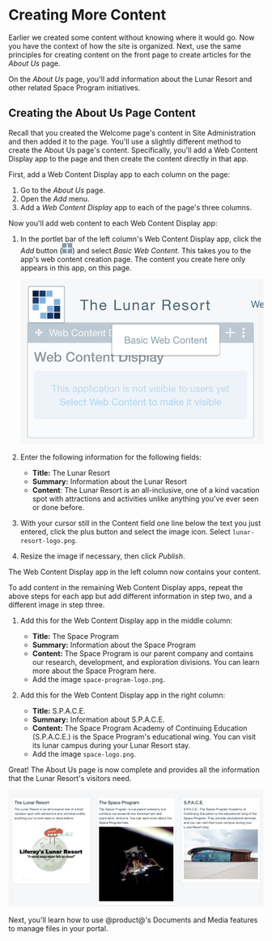 # Creating More Content

Earlier we created some content without knowing where it would go. Now you have
the context of how the site is organized. Next, use the same principles for
creating content on the front page to create articles for the *About Us* page.

On the *About Us* page, you'll add information about the Lunar Resort and other
related Space Program initiatives.

## Creating the About Us Page Content

Recall that you created the Welcome page's content in Site Administration and 
then added it to the page. You'll use a slightly different method to create the 
About Us page's content. Specifically, you'll add a Web Content Display app to 
the page and then create the content directly in that app. 

First, add a Web Content Display app to each column on the page: 

1.  Go to the *About Us* page. 
2.  Open the *Add* menu. 
3.  Add a *Web Content Display* app to each of the page's three columns. 

Now you'll add web content to each Web Content Display app: 

1.  In the portlet bar of the left column's Web Content Display app, click the 
    *Add* button 
    (![Add](../../../images/icon-portlet-add-control.png)) and select *Basic Web 
    Content*. This takes you to the app's web content creation page. The content 
    you create here only appears in this app, on this page. 

    ![Figure x: You can create basic web content directly in the Web Content Display app.](../../../images/001-content-on-page.png)

2.  Enter the following information for the following fields:

    - **Title:** The Lunar Resort
    - **Summary:** Information about the Lunar Resort
    - **Content**: The Lunar Resort is an all-inclusive, one of a kind vacation 
    spot with attractions and activities unlike anything you've ever seen or 
    done before.

3.  With your cursor still in the Content field one line below the text you 
    just entered, click the plus button and select the image icon. Select 
    `lunar-resort-logo.png`. 

4.  Resize the image if necessary, then click *Publish*.

The Web Content Display app in the left column now contains your content. 

To add content in the remaining Web Content Display apps, repeat the above steps 
for each app but add different information in step two, and a different image in 
step three. 

1.  Add this for the Web Content Display app in the middle column: 

    - **Title:** The Space Program
    - **Summary:** Information about the Space Program
    - **Content:** The Space Program is our parent company and contains our 
    research, development, and exploration divisions. You can learn more about 
    the Space Program here. 
    - Add the image `space-program-logo.png`. 

2.  Add this for the Web Content Display app in the right column: 

    - **Title:** S.P.A.C.E.
    - **Summary:** Information about S.P.A.C.E.
    - **Content:** The Space Program Academy of Continuing Education 
    (S.P.A.C.E.) is the Space Program's educational wing. You can visit its 
    lunar campus during your Lunar Resort stay. 
    - Add the image `space-logo.png`. 

Great! The About Us page is now complete and provides all the information that 
the Lunar Resort's visitors need. 

![Figure x: The complete About Us page looks awesome!](../../../images/001-final-about-us.png)

Next, you'll learn how to use @product@'s Documents and Media features to manage 
files in your portal. 
